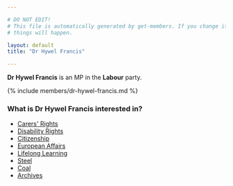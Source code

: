```yaml
---

# DO NOT EDIT!
# This file is automatically generated by get-members. If you change it, bad
# things will happen.

layout: default
title: "Dr Hywel Francis"

---
```


**Dr Hywel Francis** is an MP in the **Labour** party.

{% include members/dr-hywel-francis.md %}

### What is Dr Hywel Francis interested in?


* [Carers' Rights](/interests/carers-rights.html)
* [Disability Rights](/interests/disability-rights.html)
* [Citizenship](/interests/citizenship.html)
* [European Affairs](/interests/european-affairs.html)
* [Lifelong Learning](/interests/lifelong-learning.html)
* [Steel](/interests/steel.html)
* [Coal](/interests/coal.html)
* [Archives](/interests/archives.html)
